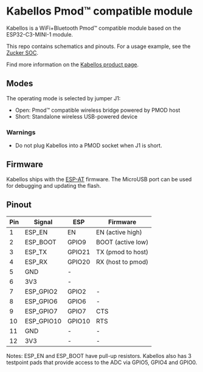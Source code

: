 # Kabellos Pmod&trade; compatible module

Kabellos is a WiFi+Bluetooth Pmod&trade; compatible module based on the ESP32-C3-MINI-1 module.

This repo contains schematics and pinouts. For a usage example, see the [Zucker SOC](https://github.com/machdyne/zucker).

Find more information on the [Kabellos product page](https://machdyne.com/product/kabellos-wireless-pmod/).

## Modes

The operating mode is selected by jumper J1:

 * Open: Pmod&trade; compatible wireless bridge powered by PMOD host
 * Short: Standalone wireless USB-powered device

### Warnings

 * Do not plug Kabellos into a PMOD socket when J1 is short.

## Firmware

Kabellos ships with the [ESP-AT](https://docs.espressif.com/projects/esp-at/en/latest/esp32c3/Get_Started/What_is_ESP-AT.html) firmware. The MicroUSB port can be used for debugging and updating the flash.

## Pinout

| Pin | Signal | ESP | Firmware |
| --- | ------ | --- | -------- |
| 1 | ESP\_EN | EN | EN (active high) |
| 2 | ESP\_BOOT | GPIO9 | BOOT (active low) |
| 3 | ESP\_TX | GPIO21 | TX (pmod to host) |
| 4 | ESP\_RX | GPIO20 | RX (host to pmod) |
| 5 | GND | - | |
| 6 | 3V3 | - | |
| 7 | ESP\_GPIO2  | GPIO2 | - |
| 8 | ESP\_GPIO6  | GPIO6 | - |
| 9 | ESP\_GPIO7 | GPIO7 | CTS |
| 10 | ESP\_GPIO10 | GPIO10 | RTS |
| 11 | GND | - | - |
| 12 | 3V3 | - | - |

Notes: ESP\_EN and ESP\_BOOT have pull-up resistors. Kabellos also has 3 testpoint pads that provide access to the ADC via GPIO5, GPIO4 and GPIO0.
